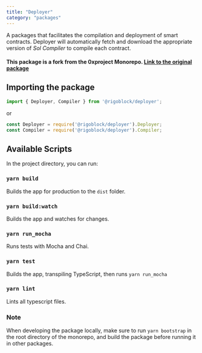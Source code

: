 ```yaml
---
title: "Deployer"
category: "packages"
---
```


A packages that facilitates the compilation and deployment of smart contracts. Deployer will automatically fetch and download the appropriate version of _Sol Compiler_ to compile each contract.

#### This package is a fork from the 0xproject Monorepo. [Link to the original package](https://github.com/0xProject/0x-monorepo/tree/d08bfbf7054d0d98680daab3d1fdc0ac878dcc16/packages/deployer)

## Importing the package

```javascript
import { Deployer, Compiler } from '@rigoblock/deployer';
```

or

```javascript
const Deployer = require('@rigoblock/deployer').Deployer;
const Compiler = require('@rigoblock/deployer').Compiler;
```


## Available Scripts

In the project directory, you can run:

### `yarn build`
Builds the app for production to the `dist` folder.

### `yarn build:watch`
Builds the app and watches for changes.

### `yarn run_mocha`
Runs tests with Mocha and Chai.

### `yarn test`
Builds the app, transpiling TypeScript, then runs `yarn run_mocha`

### `yarn lint`
Lints all typescript files.


### Note

When developing the package locally, make sure to run `yarn bootstrap` in the root directory of the monorepo, and build the package before running it in other packages.
